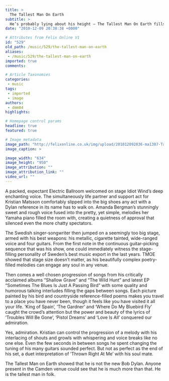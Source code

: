 ```yaml
---
title: >
  The Tallest Man On Earth
subtitle: >
  He’s probably lying about his height – The Tallest Man On Earth fills a corner of Camden with an evening of folk and poetry
date: "2010-12-09 20:38:38 +0000"

# Attributes from Felix Online V1
id: "529"
old_path: /music/529/the-tallest-man-on-earth
aliases:
 - /music/529/the-tallest-man-on-earth
imported: true
comments:

# Article Taxonomies
categories:
 - music
tags:
 - imported
 - image
authors:
 - dmm04
highlights:

# Homepage control params
headline: true
featured: true

# Image metadata
image_path: "http://felixonline.co.uk/img/upload/201012092036-ma1307-Tallestm.jpg"
image_caption: >

image_width: "634"
image_height: "950"
image_attribution: ""
image_attribution_link: ""
video_url: ""
---
```


A packed, expectant Electric Ballroom welcomed on stage Idiot Wind’s deep enchanting voice. The simultaneously life partner and support act for Kristian Matsson comfortably slipped into the big shoes any act with a Dylan reference in its name has to walk on. Amanda Bergman’s stunningly sweet and rough voice fused into the pretty, yet simple, melodies her Yamaha piano filled the room with, creating a quietness of approval that silenced even the more chatty spectators.

The Swedish singer-songwriter then jumped on a seemingly too big stage, armed with his best weapons: his metallic, cigarette tainted, wide-ranged voice and four guitars. From the first note in the continuous guitar-picking sequence that was his show, one could immediately witness the stage-filling personality of Sweden’s best music export in the last years. TMOE showed that stage size doesn’t matter, as his beautifully complex poetry-filled melodies can engage any soul in any venue.

Then comes a well chosen progression of songs from his critically acclaimed albums “Shallow Grave” and “The Wild Hunt” and latest EP “Sometimes The Blues Is Just A Passing Bird” with some quality and humorous talking interludes filling the gaps between songs. Each picture painted by his bird and countryside reference-filled poems makes you travel to a place you have never been, though it feels like you have visited it all your life. ‘King of Spain’, ‘The Gardner’ and ‘Where Do My Bluebird Fly’ caught the crowd’s attention but the power and beauty of the lyrics of ‘Troubles Will Be Gone’, ‘Pistol Dreams’ and ‘Love Is All’ conquered our admiration.

Yes, admiration. Kristian can control the progression of a melody with his interlacing of shouts and growls with whispering and voice breaks like no one else. Even the few seconds in between songs he spent changing the tuning of his many guitars sounded perfect. But not as perfect as the end of his set, a duet interpretation of ‘Thrown Right At Me’ with his soul mate.

The Tallest Man on Earth showed that he is not the new Bob Dylan. Anyone present in the Camden venue could see that he is much more than that. He is the tallest man in folk.
